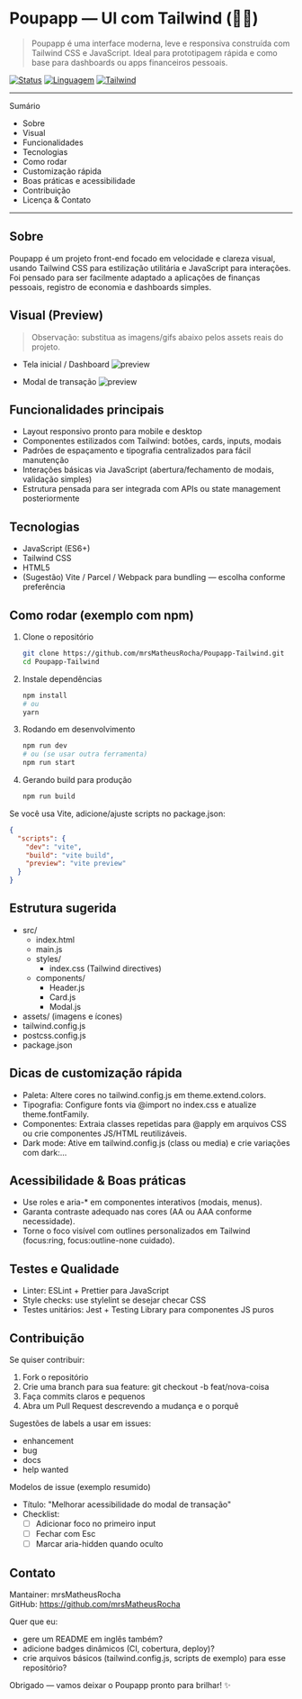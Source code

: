 # Poupapp — UI com Tailwind (🎨✨)

> Poupapp é uma interface moderna, leve e responsiva construída com Tailwind CSS e JavaScript. Ideal para prototipagem rápida e como base para dashboards ou apps financeiros pessoais.

[![Status](https://img.shields.io/badge/status-Em%20desenvolvimento-yellow)](https://github.com/mrsMatheusRocha/Poupapp-Tailwind)
[![Linguagem](https://img.shields.io/badge/linguagem-JavaScript-brightgreen)]()
[![Tailwind](https://img.shields.io/badge/Tailwind-CSS-06B6D4)]()

---

Sumário
- Sobre
- Visual
- Funcionalidades
- Tecnologias
- Como rodar
- Customização rápida
- Boas práticas e acessibilidade
- Contribuição
- Licença & Contato

---

Sobre
-----
Poupapp é um projeto front-end focado em velocidade e clareza visual, usando Tailwind CSS para estilização utilitária e JavaScript para interações. Foi pensado para ser facilmente adaptado a aplicações de finanças pessoais, registro de economia e dashboards simples.

Visual (Preview)
----------------
> Observação: substitua as imagens/gifs abaixo pelos assets reais do projeto.

- Tela inicial / Dashboard
  ![preview](./assets/preview-dashboard.png)

- Modal de transação
  ![preview](./assets/preview-modal.png)

Funcionalidades principais
--------------------------
- Layout responsivo pronto para mobile e desktop
- Componentes estilizados com Tailwind: botões, cards, inputs, modais
- Padrões de espaçamento e tipografia centralizados para fácil manutenção
- Interações básicas via JavaScript (abertura/fechamento de modais, validação simples)
- Estrutura pensada para ser integrada com APIs ou state management posteriormente

Tecnologias
-----------
- JavaScript (ES6+)
- Tailwind CSS
- HTML5
- (Sugestão) Vite / Parcel / Webpack para bundling — escolha conforme preferência

Como rodar (exemplo com npm)
----------------------------
1. Clone o repositório
   ```bash
   git clone https://github.com/mrsMatheusRocha/Poupapp-Tailwind.git
   cd Poupapp-Tailwind
   ```

2. Instale dependências
   ```bash
   npm install
   # ou
   yarn
   ```

3. Rodando em desenvolvimento
   ```bash
   npm run dev
   # ou (se usar outra ferramenta)
   npm run start
   ```

4. Gerando build para produção
   ```bash
   npm run build
   ```

Se você usa Vite, adicione/ajuste scripts no package.json:
```json
{
  "scripts": {
    "dev": "vite",
    "build": "vite build",
    "preview": "vite preview"
  }
}
```

Estrutura sugerida
------------------
- src/
  - index.html
  - main.js
  - styles/
    - index.css (Tailwind directives)
  - components/
    - Header.js
    - Card.js
    - Modal.js
- assets/ (imagens e ícones)
- tailwind.config.js
- postcss.config.js
- package.json

Dicas de customização rápida
-----------------------------
- Paleta: Altere cores no tailwind.config.js em theme.extend.colors.
- Tipografia: Configure fonts via @import no index.css e atualize theme.fontFamily.
- Componentes: Extraia classes repetidas para @apply em arquivos CSS ou crie componentes JS/HTML reutilizáveis.
- Dark mode: Ative em tailwind.config.js (class ou media) e crie variações com dark:...

Acessibilidade & Boas práticas
------------------------------
- Use roles e aria-* em componentes interativos (modais, menus).
- Garanta contraste adequado nas cores (AA ou AAA conforme necessidade).
- Torne o foco visível com outlines personalizados em Tailwind (focus:ring, focus:outline-none cuidado).

Testes e Qualidade
------------------
- Linter: ESLint + Prettier para JavaScript
- Style checks: use stylelint se desejar checar CSS
- Testes unitários: Jest + Testing Library para componentes JS puros

Contribuição
------------
Se quiser contribuir:
1. Fork o repositório
2. Crie uma branch para sua feature: git checkout -b feat/nova-coisa
3. Faça commits claros e pequenos
4. Abra um Pull Request descrevendo a mudança e o porquê

Sugestões de labels a usar em issues:
- enhancement
- bug
- docs
- help wanted

Modelos de issue (exemplo resumido)
- Título: "Melhorar acessibilidade do modal de transação"
- Checklist:
  - [ ] Adicionar foco no primeiro input
  - [ ] Fechar com Esc
  - [ ] Marcar aria-hidden quando oculto
  
Contato
-------
Mantainer: mrsMatheusRocha  
GitHub: https://github.com/mrsMatheusRocha

Quer que eu:
- gere um README em inglês também?
- adicione badges dinâmicos (CI, cobertura, deploy)?
- crie arquivos básicos (tailwind.config.js, scripts de exemplo) para esse repositório?

Obrigado — vamos deixar o Poupapp pronto para brilhar! ✨
